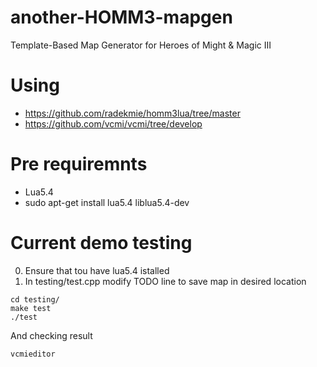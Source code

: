 # another-HOMM3-mapgen
Template-Based Map Generator for Heroes of Might &amp; Magic III


# Using 
* https://github.com/radekmie/homm3lua/tree/master
* https://github.com/vcmi/vcmi/tree/develop

# Pre requiremnts 
* Lua5.4
* sudo apt-get install lua5.4 liblua5.4-dev

# Current demo testing
0. Ensure that tou have lua5.4 istalled
1. In testing/test.cpp modify TODO line to save map in desired location 
```
cd testing/
make test
./test
```

And checking result
```
vcmieditor
```